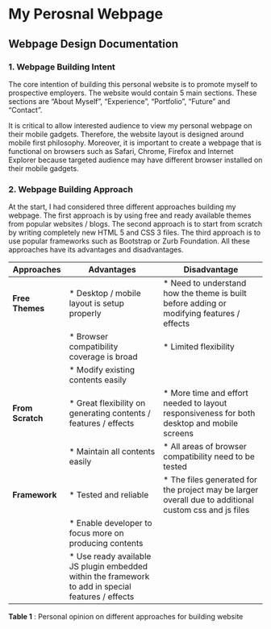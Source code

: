 # My Perosnal Webpage

## Webpage Design Documentation

### 1. Webpage Building Intent

The core intention of building this personal website is to promote myself to prospective employers. 
The website would contain 5 main sections. These sections are “About Myself”, “Experience”, “Portfolio”, “Future” and “Contact”. 

It is critical to allow interested audience to view my personal webpage on their mobile gadgets. Therefore, the website layout is 
designed around mobile first philosophy. Moreover, it is important to create a webpage that is functional on browsers such as Safari, 
Chrome, Firefox and Internet Explorer because targeted audience may have different browser installed on their mobile gadgets. 

### 2. Webpage Building Approach

At the start, I had considered three different approaches building my webpage. The first approach is by using free and ready available 
themes from popular websites / blogs. The second approach is to start from scratch by writing completely new HTML 5 and CSS 3 files. 
The third approach is to use popular frameworks such as Bootstrap or Zurb Foundation.  All these approaches have its advantages and disadvantages.

| Approaches    | Advantages    | Disadvantage  |
| ------------- |-------------| -----|
| **Free Themes**  | * Desktop / mobile layout is setup properly                         | * Need to understand how the theme is built before adding or modifying features / effects              |
|				   | * Browser compatibility coverage is broad	                         | * Limited flexibility                                                                                  |
|				   | * Modify existing contents easily			                         |                                                                                                        |
| **From Scratch** | * Great flexibility on generating contents / features / effects     | * More time and effort needed to layout responsiveness for both desktop and mobile screens             |
|                  | * Maintain all contents easily                                      | * All areas of browser compatibility need to be tested                                                 |
| **Framework**    | * Tested and reliable                                               | * The files generated for the project may be larger overall due to additional custom css and js files  |
|                  | * Enable developer to focus more on producing contents              |                                                                                                        |
|                  | * Use ready available JS plugin embedded within the framework to add in special features / effects |                                                                         |

**Table 1** : Personal opinion on different approaches for building website